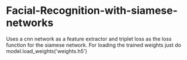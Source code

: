 # Facial-Recognition-with-siamese-networks
Uses a cnn network as a feature extractor and triplet loss as the loss function for the siamese network.
For loading the trained weights just do model.load_weights('weights.h5')
